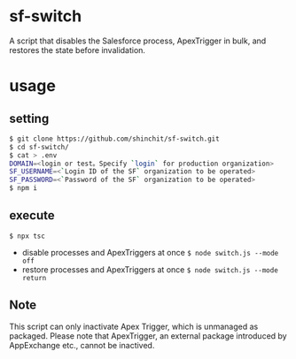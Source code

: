 # sf-switch
A script that disables the Salesforce process, ApexTrigger in bulk, and restores the state before invalidation.

# usage

## setting

```bash
$ git clone https://github.com/shinchit/sf-switch.git
$ cd sf-switch/
$ cat > .env
DOMAIN=<login or test。Specify `login` for production organization>
SF_USERNAME=<`Login ID of the SF` organization to be operated>
SF_PASSWORD=<`Password of the SF` organization to be operated>
$ npm i
```

## execute

`$ npx tsc`

- disable processes and ApexTriggers at once
`$ node switch.js --mode off`
- restore processes and ApexTriggers at once
`$ node switch.js --mode return`

## Note

This script can only inactivate Apex Trigger, which is unmanaged as packaged.
Please note that ApexTrigger, an external package introduced by AppExchange etc., cannot be inactived.